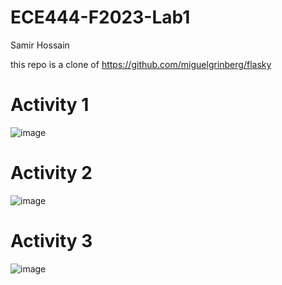 # ECE444-F2023-Lab1
Samir Hossain

this repo is a clone of https://github.com/miguelgrinberg/flasky

# Activity 1
![image](https://github.com/SamirMehdiHossain/ECE444-F2023-Lab1/assets/144952211/6d7656a0-1369-472c-baa8-ac5fe2cafb26)
# Activity 2
![image](https://github.com/SamirMehdiHossain/ECE444-F2023-Lab1/assets/144952211/a66ad5fc-d420-40ea-a1e2-3f213f196aff)
# Activity 3
![image](https://github.com/SamirMehdiHossain/ECE444-F2023-Lab1/assets/144952211/ed4117ed-813c-4ecd-b60a-dc823214a11d)

